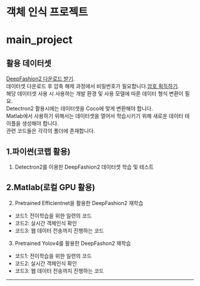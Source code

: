 # 객체 인식 프로젝트

# main_project

## 활용 데이터셋
[DeepFashion2 다운로드 받기](https://drive.google.com/drive/folders/125F48fsMBz2EF0Cpqk6aaHet5VH399Ok).  
데이터셋 다운로드 후 압축 해제 과정에서 비밀번호가 필요합니다.[암호 획득하기](https://docs.google.com/forms/d/e/1FAIpQLSeIoGaFfCQILrtIZPykkr8q_h9qQ5BoTYbjvf95aXbid0v2Bw/alreadyresponded).  
해당 데이터셋 사용 시 사용하는 개발 환경 및 사용 모델에 따른 데이터 형식 변환이 필요.  
Detectron2 활용시에는 데이터셋을 Coco에 맞게 변환해야 합니다.  
Matlab에서 사용하기 위해서는 데이터셋을 열어서 학습시키기 위해 새로운 데이터 테이플을 생성해야 합니다.  
관련 코드들은 각각의 폴더에 존재합니다.  

## 1.파이썬(코랩 활용)  

1. Detectron2를 이용한 DeepFashion2 데이터셋 학습 및 테스트

## 2.Matlab(로컬 GPU 활용)  

2. Pretrained Efficientnet을 활용한 DeepFashion2 재학습  
* 코드1: 전이학습을 위한 일련의 코드
* 코드2: 실시간 객체인식 확인
* 코드3: 웹 데이터 전송까지 진행하는 코드

3. Pretrained Yolov4를 활용한 DeepFashon2 재학습
* 코드1: 전이학습을 위한 일련의 코드
* 코드2: 실시간 객체인식 확인
* 코드3: 웹 데이터 전송까지 진행하는 코드
--- 
